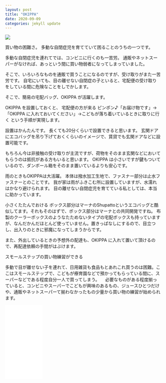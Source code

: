 ```yaml
---
layout: post
title: "OKIPPA"
date: 2020-09-09
categories: jekyll update
---
```

<a href="https://www.amazon.co.jp/OKIPPA-%E5%AE%85%E9%85%8D%E3%83%9C%E3%83%83%E3%82%AF%E3%82%B9-%E6%8A%98%E3%82%8A%E3%81%9F%E3%81%9F%E3%81%BF-%E5%90%8A%E3%82%8A%E4%B8%8B%E3%81%92%E5%BC%8F-%E5%A4%A7%E5%AE%B9%E9%87%8F57L/dp/B0829ZFXZS/ref=as_li_ss_il?__mk_ja_JP=%E3%82%AB%E3%82%BF%E3%82%AB%E3%83%8A&dchild=1&keywords=okippa&qid=1599617584&sr=8-1&linkCode=li2&tag=8562-22&linkId=0ed591e2d50f714f9895642df29e3632&language=ja_JP" target="_blank"><img border="0" src="//ws-fe.amazon-adsystem.com/widgets/q?_encoding=UTF8&ASIN=B0829ZFXZS&Format=_SL160_&ID=AsinImage&MarketPlace=JP&ServiceVersion=20070822&WS=1&tag=8562-22&language=ja_JP" ></a><img src="https://ir-jp.amazon-adsystem.com/e/ir?t=8562-22&language=ja_JP&l=li2&o=9&a=B0829ZFXZS" width="1" height="1" border="0" alt="" style="border:none !important; margin:0px !important;" />

買い物の困難さ。
多動な自閉症児を育てていて困ることのうちの一つです。

多動な自閉症児を連れてでは、コンビニに行くのも一苦労。
通販やネットスーパーがなければ、あっという間に買い物弱者になってしまっていました。

そこで、いろいろなものを通販で買うことになるのですが、受け取りがまた一苦労です。
自宅にいても、目の離せない自閉症の子といると、宅配便の受け取りをしている間に危険なことをしでかします。

そこで、簡易の宅配バッグ、OKIPPA が活躍します。

OKIPPA を設置しておくと、
宅配便の方が来る
ピンポン♪「お届け物です」→「OKIPPA に入れておいてください」→こどもが落ち着いているときに取りに行く
という手順が実現します。

設置はかんたんです。
長くても20分くらいで設置できると思います。
玄関ドアにエコバッグを吊り下げておくくらいのイメージで、賃貸でも玄関ドアなどに設置可能です。

もちろん今は非接触の受け取りが主流ですが、荷物をそのまま玄関などにおいてもらうのは抵抗がある方もいると思います。
OKIPPA は小さいですが鍵もついているので、ダンボール箱をそのまま置いているよりも安心です。

雨のときもOKIPPAは大活躍。
本体は撥水加工生地で、ファスナー部分は止水ファスナーとのことです。
我が家は雨がふきこむ所に設置していますが、水濡れはかなり避けられます。
目の離せない自閉症児を育てている私としては、本当に助かっています。

小さくたたんでおける
ボックス部分はマーナのShupattoというエコバッグと酷似してます。それもそのはずで、ボックス部分はマーナとの共同開発ですね。
布製のクーラーボックスのようなたためないタイプの宅配ボックスも持っていますが、なんだかんだほとんど使っていません。置きっぱなしにするので、目立つし、出入りのときに邪魔になってしまうからです。

また、外出しているときの予想外の配達も、OKIPPA に入れて置いて頂けるので、再配達依頼の手間がはぶけます。


スモールステップの買い物練習ができる

多動で目が離せない子を連れて、日用雑貨も食品もとあれこれ買うのは困難。ここはスモールステップで、こどもが療育園などで預かってもらっている間に、スーパーなどである程度自分一人で買ってしまう。
　必要なものがある程度揃っていると、コンビニやスーパーでこどもが興味のあるもの、ジュースひとつだけや、通販やネットスーパーて揃わなかったもの少量から買い物の練習が始められます。

<iframe style="width:120px;height:240px;" marginwidth="0" marginheight="0" scrolling="no" frameborder="0" src="//rcm-fe.amazon-adsystem.com/e/cm?lt1=_blank&bc1=000000&IS2=1&bg1=FFFFFF&fc1=000000&lc1=0000FF&t=8562-22&language=ja_JP&o=9&p=8&l=as4&m=amazon&f=ifr&ref=as_ss_li_til&asins=B0829ZFXZS&linkId=ad1c46eb61097cba3e081ae0c9ef4466"></iframe>
